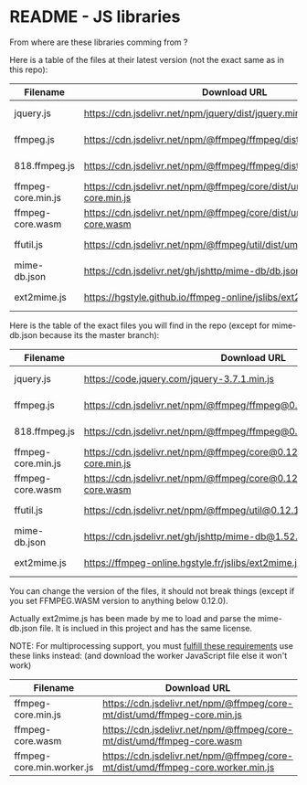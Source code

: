 # README - JS libraries

From where are these libraries comming from ?

Here is a table of the files at their latest version (not the exact same as in this repo):

| Filename | Download URL | License | Project Name |
|---|---|---|---|
| jquery.js | https://cdn.jsdelivr.net/npm/jquery/dist/jquery.min.js | MIT License | [jQuery](https://github.com/jquery/jquery) |
| ffmpeg.js | https://cdn.jsdelivr.net/npm/@ffmpeg/ffmpeg/dist/umd/ffmpeg.js | MIT License | [FFMPEG.WASM](https://github.com/ffmpegwasm/ffmpeg.wasm) |
| 818.ffmpeg.js | https://cdn.jsdelivr.net/npm/@ffmpeg/ffmpeg/dist/umd/814.ffmpeg.js | MIT License | [FFMPEG.WASM](https://github.com/ffmpegwasm/ffmpeg.wasm) |
| ffmpeg-core.min.js | https://cdn.jsdelivr.net/npm/@ffmpeg/core/dist/umd/ffmpeg-core.min.js | MIT License | [FFMPEG.WASM](https://github.com/ffmpegwasm/ffmpeg.wasm) |
| ffmpeg-core.wasm | https://cdn.jsdelivr.net/npm/@ffmpeg/core/dist/umd/ffmpeg-core.wasm | MIT License | [FFMPEG.WASM](https://github.com/ffmpegwasm/ffmpeg.wasm) |
| ffutil.js | https://cdn.jsdelivr.net/npm/@ffmpeg/util/dist/umd/index.js | MIT License | [FFMPEG.WASM](https://github.com/ffmpegwasm/ffmpeg.wasm) |
| mime-db.json | https://cdn.jsdelivr.net/gh/jshttp/mime-db/db.json | MIT License | [MIME-DB](https://github.com/jshttp/mime-db) |
| ext2mime.js | https://hgstyle.github.io/ffmpeg-online/jslibs/ext2mime.js | MIT License | [FFMPEG-ONLINE](https://github.com/HGStyle/ffmpeg-online) |

Here is the table of the exact files you will find in the repo (except for mime-db.json because its the master branch):

| Filename | Download URL | License | Project Name |
|---|---|---|---|
| jquery.js | https://code.jquery.com/jquery-3.7.1.min.js | MIT License | [jQuery](https://github.com/jquery/jquery) |
| ffmpeg.js | https://cdn.jsdelivr.net/npm/@ffmpeg/ffmpeg@0.12.7/dist/umd/ffmpeg.js | MIT License | [FFMPEG.WASM](https://github.com/ffmpegwasm/ffmpeg.wasm) |
| 818.ffmpeg.js | https://cdn.jsdelivr.net/npm/@ffmpeg/ffmpeg@0.12.7/dist/umd/814.ffmpeg.js | MIT License | [FFMPEG.WASM](https://github.com/ffmpegwasm/ffmpeg.wasm) |
| ffmpeg-core.min.js | https://cdn.jsdelivr.net/npm/@ffmpeg/core@0.12.4/dist/umd/ffmpeg-core.min.js | MIT License | [FFMPEG.WASM](https://github.com/ffmpegwasm/ffmpeg.wasm) |
| ffmpeg-core.wasm | https://cdn.jsdelivr.net/npm/@ffmpeg/core@0.12.4/dist/umd/ffmpeg-core.wasm | MIT License | [FFMPEG.WASM](https://github.com/ffmpegwasm/ffmpeg.wasm) |
| ffutil.js | https://cdn.jsdelivr.net/npm/@ffmpeg/util@0.12.1/dist/umd/index.js | MIT License | [FFMPEG.WASM](https://github.com/ffmpegwasm/ffmpeg.wasm) |
| mime-db.json | https://cdn.jsdelivr.net/gh/jshttp/mime-db@1.52.0/db.json | MIT License | [MIME-DB](https://github.com/jshttp/mime-db) |
| ext2mime.js | https://ffmpeg-online.hgstyle.fr/jslibs/ext2mime.js | MIT License | [FFMPEG-ONLINE](https://github.com/HGStyle/ffmpeg-online) |

You can change the version of the files, it should not break things (except if you set FFMPEG.WASM version to anything below 0.12.0).

Actually ext2mime.js has been made by me to load and parse the mime-db.json file. It is inclued in this project and has the same license.

NOTE: For multiprocessing support, you must [fulfill these requirements](https://developer.mozilla.org/en-US/docs/Web/JavaScript/Reference/Global_Objects/SharedArrayBuffer#security_requirements) use these links instead: (and download the worker JavaScript file else it won't work)

| Filename | Download URL | License | Project Name |
|---|---|---|---|
| ffmpeg-core.min.js | https://cdn.jsdelivr.net/npm/@ffmpeg/core-mt/dist/umd/ffmpeg-core.min.js | MIT License | [FFMPEG.WASM](https://github.com/ffmpegwasm/ffmpeg.wasm) |
| ffmpeg-core.wasm | https://cdn.jsdelivr.net/npm/@ffmpeg/core-mt/dist/umd/ffmpeg-core.wasm | MIT License | [FFMPEG.WASM](https://github.com/ffmpegwasm/ffmpeg.wasm) |
| ffmpeg-core.min.worker.js | https://cdn.jsdelivr.net/npm/@ffmpeg/core-mt/dist/umd/ffmpeg-core.worker.min.js | MIT License | [FFMPEG.WASM](https://github.com/ffmpegwasm/ffmpeg.wasm) |
